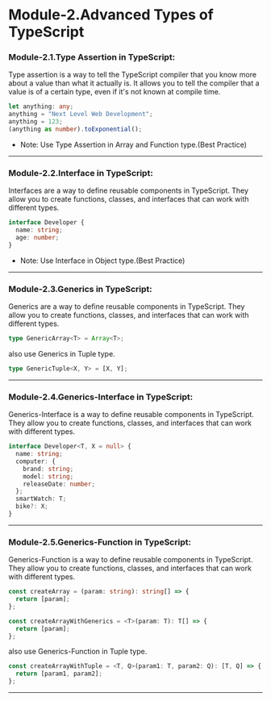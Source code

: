 # Module-2.Advanced Types of TypeScript

### Module-2.1.Type Assertion in TypeScript:

Type assertion is a way to tell the TypeScript compiler that you know more about a value than what it actually is. It allows you to tell the compiler that a value is of a certain type, even if it's not known at compile time.

```typescript
let anything: any;
anything = "Next Level Web Development";
anything = 123;
(anything as number).toExponential();
```

- Note: Use Type Assertion in Array and Function type.(Best Practice)

---

### Module-2.2.Interface in TypeScript:

Interfaces are a way to define reusable components in TypeScript. They allow you to create functions, classes, and interfaces that can work with different types.

```typescript
interface Developer {
  name: string;
  age: number;
}
```

- Note: Use Interface in Object type.(Best Practice)

---

### Module-2.3.Generics in TypeScript:

Generics are a way to define reusable components in TypeScript. They allow you to create functions, classes, and interfaces that can work with different types.

```typescript
type GenericArray<T> = Array<T>;
```

also use Generics in Tuple type.

```typescript
type GenericTuple<X, Y> = [X, Y];
```

---

### Module-2.4.Generics-Interface in TypeScript:

Generics-Interface is a way to define reusable components in TypeScript. They allow you to create functions, classes, and interfaces that can work with different types.

```typescript
interface Developer<T, X = null> {
  name: string;
  computer: {
    brand: string;
    model: string;
    releaseDate: number;
  };
  smartWatch: T;
  bike?: X;
}
```

---

### Module-2.5.Generics-Function in TypeScript:

Generics-Function is a way to define reusable components in TypeScript. They allow you to create functions, classes, and interfaces that can work with different types.

```typescript
const createArray = (param: string): string[] => {
  return [param];
};

const createArrayWithGenerics = <T>(param: T): T[] => {
  return [param];
};
```

also use Generics-Function in Tuple type.

```typescript
const createArrayWithTuple = <T, Q>(param1: T, param2: Q): [T, Q] => {
  return [param1, param2];
};
```

---
